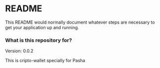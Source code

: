 # README #

This README would normally document whatever steps are necessary to get your application up and running.

### What is this repository for? ###
 Version: 0.0.2
 
 This is cripto-wallet specially for Pasha 